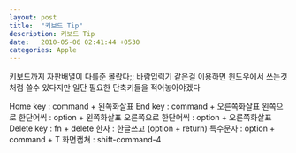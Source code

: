 ```yaml
---
layout: post
title:  "키보드 Tip"
description: 키보드 Tip
date:   2010-05-06 02:41:44 +0530
categories: Apple
---
```


키보드까지 자판배열이 다를준 몰랐다;;
바람입력기 같은걸 이용하면 윈도우에서 쓰는것처럼 쓸수 있다지만 일단 필요한 단축키들을 적어놓아야겠다

Home key : command + 왼쪽화살표
End key : command + 오른쪽화살표
왼쪽으로 한단어씩 : option + 왼쪽화살표
오른쪽으로 한단어씩 : option + 오른쪽화살표
Delete key : fn + delete
한자 : 한글쓰고 (option + return)
특수문자 : option + command + T
화면캡쳐 : shift-command-4
